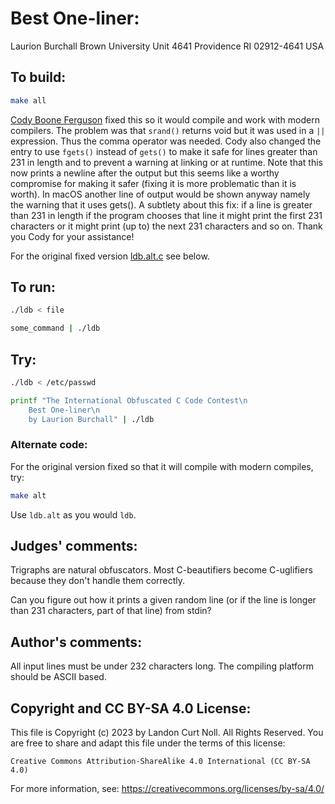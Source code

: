 # Best One-liner:

Laurion Burchall
Brown University
Unit 4641
Providence RI 02912-4641
USA

## To build:

```sh
make all
```

[Cody Boone Ferguson](/winners.html#Cody_Boone_Ferguson) fixed this so it would
compile and work with modern compilers. The problem was that `srand()` returns
void but it was used in a `||` expression. Thus the comma operator was needed.
Cody also changed the entry to use `fgets()` instead of `gets()` to make it
safe for lines greater than 231 in length and to prevent a warning at linking or
at runtime. Note that this now prints a newline after the output but this seems
like a worthy compromise for making it safer (fixing it is more problematic than
it is worth). In macOS another line of output would be shown anyway namely the
warning that it uses gets(). A subtlety about this fix: if a line is greater
than 231 in length if the program chooses that line it might print the first 231
characters or it might print (up to) the next 231 characters and so on. Thank
you Cody for your assistance!

For the original fixed version [ldb.alt.c](ldb.alt.c) see below.


## To run:

```sh
./ldb < file

some_command | ./ldb
```


## Try:

```sh
./ldb < /etc/passwd

printf "The International Obfuscated C Code Contest\n
	Best One-liner\n
	by Laurion Burchall" | ./ldb
```

### Alternate code:

For the original version fixed so that it will compile with modern compiles,
try:

```sh
make alt
```

Use `ldb.alt` as you would `ldb`.

## Judges' comments:

Trigraphs are natural obfuscators.  Most C-beautifiers become C-uglifiers
because they don't handle them correctly.

Can you figure out how it prints a given random line (or if the line is longer
than 231 characters, part of that line) from stdin?

## Author's comments:

All input lines must be under 232 characters long.  The compiling
platform should be ASCII based.

## Copyright and CC BY-SA 4.0 License:

This file is Copyright (c) 2023 by Landon Curt Noll.  All Rights Reserved.
You are free to share and adapt this file under the terms of this license:

    Creative Commons Attribution-ShareAlike 4.0 International (CC BY-SA 4.0)

For more information, see: https://creativecommons.org/licenses/by-sa/4.0/
